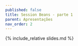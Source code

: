 ```yaml
---
published: false
title: Session Beans - parte 1
parent: Apresentações
nav_order: 2
---
```

{% include_relative slides.md %}
